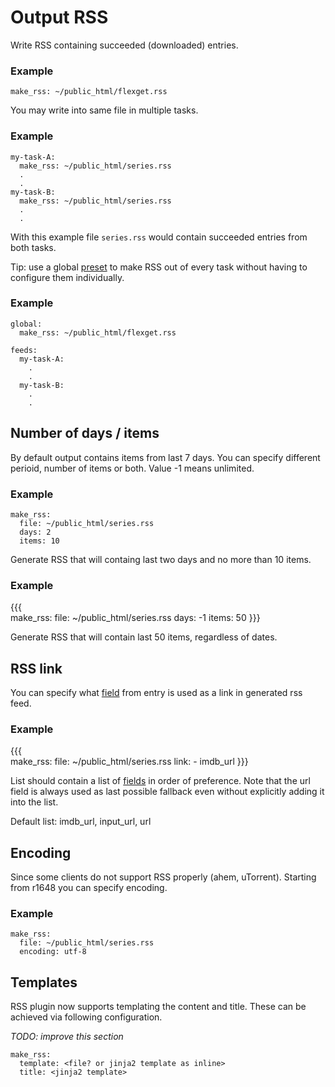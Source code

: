 # Output RSS

Write RSS containing succeeded (downloaded) entries.

### Example

```
make_rss: ~/public_html/flexget.rss
```

You may write into same file in multiple tasks.

### Example

```
my-task-A:
  make_rss: ~/public_html/series.rss
  .
  .
my-task-B:
  make_rss: ~/public_html/series.rss
  .
  .
```

With this example file `series.rss` would contain succeeded
entries from both tasks.

Tip: use a global [preset](/Plugins/preset) to make RSS out of every task without having to configure them individually.

### Example

```
global:
  make_rss: ~/public_html/flexget.rss

feeds:
  my-task-A:
    .
    .
  my-task-B:
    .
    .
```


## Number of days / items

        
By default output contains items from last 7 days. You can specify
different perioid, number of items or both. Value -1 means unlimited.
        
### Example

        
```
make_rss:
  file: ~/public_html/series.rss
  days: 2
  items: 10
```
          
Generate RSS that will containg last two days and no more than 10 items.
        
### Example

{{{        
make_rss:
  file: ~/public_html/series.rss
  days: -1
  items: 50
}}}
          
Generate RSS that will contain last 50 items, regardless of dates.
        
## RSS link

        
You can specify what [field](/Entry) from entry is used as a link in generated rss feed.
        
### Example

{{{        
make_rss:
  file: ~/public_html/series.rss
  link:
    - imdb_url
}}}
            
List should contain a list of [fields](/Entry) in order of preference.
Note that the url field is always used as last possible fallback
even without explicitly adding it into the list.
        
Default list: imdb_url, input_url, url

## Encoding

Since some clients do not support RSS properly (ahem, uTorrent). Starting from r1648 you can specify encoding.

### Example

```
make_rss:
  file: ~/public_html/series.rss
  encoding: utf-8
```

## Templates

RSS plugin now supports templating the content and title. These can be achieved via following configuration.

*TODO: improve this section*

```
make_rss:
  template: <file? or jinja2 template as inline>
  title: <jinja2 template>
```